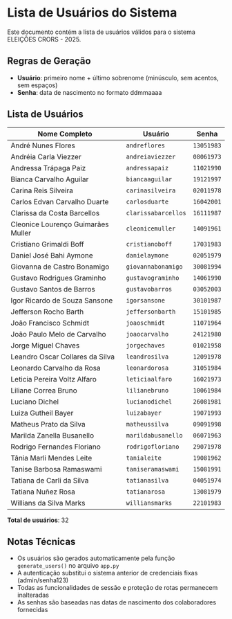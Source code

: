 # Lista de Usuários do Sistema

Este documento contém a lista de usuários válidos para o sistema ELEIÇÕES CRORS - 2025.

## Regras de Geração

- **Usuário**: primeiro nome + último sobrenome (minúsculo, sem acentos, sem espaços)
- **Senha**: data de nascimento no formato ddmmaaaa

## Lista de Usuários

| Nome Completo | Usuário | Senha |
|---------------|---------|-------|
| André Nunes Flores | `andreflores` | `13051983` |
| Andréia Carla Viezzer | `andreiaviezzer` | `08061973` |
| Andressa Trápaga Paiz | `andressapaiz` | `11021990` |
| Bianca Carvalho Aguilar | `biancaaguilar` | `19121997` |
| Carina Reis Silveira | `carinasilveira` | `02011978` |
| Carlos Edvan Carvalho Duarte | `carlosduarte` | `16042001` |
| Clarissa da Costa Barcellos | `clarissabarcellos` | `16111987` |
| Cleonice Lourenço Guimarães Muller | `cleonicemuller` | `14091961` |
| Cristiano Grimaldi Boff | `cristianoboff` | `17031983` |
| Daniel José Bahi Aymone | `danielaymone` | `02051979` |
| Giovanna de Castro Bonamigo | `giovannabonamigo` | `30081994` |
| Gustavo Rodrigues Graminho | `gustavograminho` | `14061990` |
| Gustavo Santos de Barros | `gustavobarros` | `03052003` |
| Igor Ricardo de Souza Sansone | `igorsansone` | `30101987` |
| Jefferson Rocho Barth | `jeffersonbarth` | `15101985` |
| João Francisco Schmidt | `joaoschmidt` | `11071964` |
| João Paulo Melo de Carvalho | `joaocarvalho` | `24121980` |
| Jorge Miguel Chaves | `jorgechaves` | `01021958` |
| Leandro Oscar Collares da Silva | `leandrosilva` | `12091978` |
| Leonardo Carvalho da Rosa | `leonardorosa` | `31051984` |
| Leticia Pereira Voltz Alfaro | `leticiaalfaro` | `16021973` |
| Liliane Correa Bruno | `lilianebruno` | `10061984` |
| Luciano Dichel | `lucianodichel` | `26081981` |
| Luiza Gutheil Bayer | `luizabayer` | `19071993` |
| Matheus Prato da Silva | `matheussilva` | `09091998` |
| Marilda Zanella Busanello | `marildabusanello` | `06071963` |
| Rodrigo Fernandes Floriano | `rodrigofloriano` | `29071978` |
| Tânia Marli Mendes Leite | `tanialeite` | `19081962` |
| Tanise Barbosa Ramaswami | `taniseramaswami` | `15081991` |
| Tatiana de Carli da Silva | `tatianasilva` | `04051974` |
| Tatiana Nuñez Rosa | `tatianarosa` | `13081979` |
| Willians da Silva Marks | `williansmarks` | `22101983` |

**Total de usuários**: 32

## Notas Técnicas

- Os usuários são gerados automaticamente pela função `generate_users()` no arquivo `app.py`
- A autenticação substitui o sistema anterior de credenciais fixas (admin/senha123)
- Todas as funcionalidades de sessão e proteção de rotas permanecem inalteradas
- As senhas são baseadas nas datas de nascimento dos colaboradores fornecidas